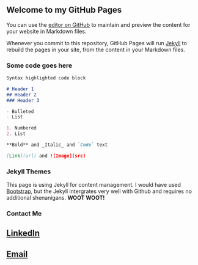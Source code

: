 ## Welcome to my GitHub Pages

You can use the [editor on GitHub](https://github.com/nepsaurav/nepsaurav.github.io/edit/master/README.md) to maintain and preview the content for your website in Markdown files.

Whenever you commit to this repository, GitHub Pages will run [Jekyll](https://jekyllrb.com/) to rebuild the pages in your site, from the content in your Markdown files.

### Some code goes here


```markdown
Syntax highlighted code block

# Header 1
## Header 2
### Header 3

- Bulleted
- List

1. Numbered
2. List

**Bold** and _Italic_ and `Code` text

[Link](url) and ![Image](src)
```

### Jekyll Themes

This page is using Jekyll for content management. I would have used [Bootstrap](https://getbootstrap.com), but the Jekyll intergrates very well with Github and requires no additional shenanigans. **WOOT WOOT!**

### Contact Me

## [LinkedIn](https://www.linkedin.com/in/nepsaurav/)
## [Email](sgaut01@plattsburgh.edu)
